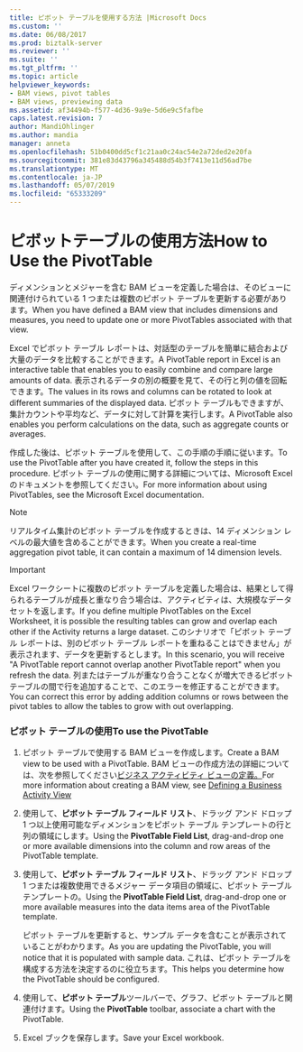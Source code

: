 ```yaml
---
title: ピボット テーブルを使用する方法 |Microsoft Docs
ms.custom: ''
ms.date: 06/08/2017
ms.prod: biztalk-server
ms.reviewer: ''
ms.suite: ''
ms.tgt_pltfrm: ''
ms.topic: article
helpviewer_keywords:
- BAM views, pivot tables
- BAM views, previewing data
ms.assetid: af34494b-f577-4d36-9a9e-5d6e9c5fafbe
caps.latest.revision: 7
author: MandiOhlinger
ms.author: mandia
manager: anneta
ms.openlocfilehash: 51b0400dd5cf1c21aa0c24ac54e2a72ded2e20fa
ms.sourcegitcommit: 381e83d43796a345488d54b3f7413e11d56ad7be
ms.translationtype: MT
ms.contentlocale: ja-JP
ms.lasthandoff: 05/07/2019
ms.locfileid: "65333209"
---
```

# <a name="how-to-use-the-pivottable"></a><span data-ttu-id="e3690-102">ピボットテーブルの使用方法</span><span class="sxs-lookup"><span data-stu-id="e3690-102">How to Use the PivotTable</span></span>
<span data-ttu-id="e3690-103">ディメンションとメジャーを含む BAM ビューを定義した場合は、そのビューに関連付けられている 1 つまたは複数のピボット テーブルを更新する必要があります。</span><span class="sxs-lookup"><span data-stu-id="e3690-103">When you have defined a BAM view that includes dimensions and measures, you need to update one or more PivotTables associated with that view.</span></span>  
  
 <span data-ttu-id="e3690-104">Excel でピボット テーブル レポートは、対話型のテーブルを簡単に結合および大量のデータを比較することができます。</span><span class="sxs-lookup"><span data-stu-id="e3690-104">A PivotTable report in Excel is an interactive table that enables you to easily combine and compare large amounts of data.</span></span> <span data-ttu-id="e3690-105">表示されるデータの別の概要を見て、その行と列の値を回転できます。</span><span class="sxs-lookup"><span data-stu-id="e3690-105">The values in its rows and columns can be rotated to look at different summaries of the displayed data.</span></span> <span data-ttu-id="e3690-106">ピボット テーブルもできますが、集計カウントや平均など、データに対して計算を実行します。</span><span class="sxs-lookup"><span data-stu-id="e3690-106">A PivotTable also enables you perform calculations on the data, such as aggregate counts or averages.</span></span>  
  
 <span data-ttu-id="e3690-107">作成した後は、ピボット テーブルを使用して、この手順の手順に従います。</span><span class="sxs-lookup"><span data-stu-id="e3690-107">To use the PivotTable after you have created it, follow the steps in this procedure.</span></span> <span data-ttu-id="e3690-108">ピボット テーブルの使用に関する詳細については、Microsoft Excel のドキュメントを参照してください。</span><span class="sxs-lookup"><span data-stu-id="e3690-108">For more information about using PivotTables, see the Microsoft Excel documentation.</span></span>  
  
> [!NOTE]
>  <span data-ttu-id="e3690-109">リアルタイム集計のピボット テーブルを作成するときは、14 ディメンション レベルの最大値を含めることができます。</span><span class="sxs-lookup"><span data-stu-id="e3690-109">When you create a real-time aggregation pivot table, it can contain a maximum of 14 dimension levels.</span></span>  
  
> [!IMPORTANT]
>  <span data-ttu-id="e3690-110">Excel ワークシートに複数のピボット テーブルを定義した場合は、結果として得られるテーブルが成長と重なり合う場合は、アクティビティは、大規模なデータセットを返します。</span><span class="sxs-lookup"><span data-stu-id="e3690-110">If you define multiple PivotTables on the Excel Worksheet, it is possible the resulting tables can grow and overlap each other if the Activity returns a large dataset.</span></span> <span data-ttu-id="e3690-111">このシナリオで「ピボット テーブル レポートは、別のピボット テーブル レポートを重ねることはできません」が表示されます、データを更新するとします。</span><span class="sxs-lookup"><span data-stu-id="e3690-111">In this scenario, you will receive "A PivotTable report cannot overlap another PivotTable report" when you refresh the data.</span></span> <span data-ttu-id="e3690-112">列またはテーブルが重なり合うことなくが増大できるピボット テーブルの間で行を追加することで、このエラーを修正することができます。</span><span class="sxs-lookup"><span data-stu-id="e3690-112">You can correct this error by adding addition columns or rows between the pivot tables to allow the tables to grow with out overlapping.</span></span>  
  
### <a name="to-use-the-pivottable"></a><span data-ttu-id="e3690-113">ピボット テーブルの使用</span><span class="sxs-lookup"><span data-stu-id="e3690-113">To use the PivotTable</span></span>  
  
1.  <span data-ttu-id="e3690-114">ピボット テーブルで使用する BAM ビューを作成します。</span><span class="sxs-lookup"><span data-stu-id="e3690-114">Create a BAM view to be used with a PivotTable.</span></span> <span data-ttu-id="e3690-115">BAM ビューの作成方法の詳細については、次を参照してください[ビジネス アクティビティ ビューの定義。](../core/defining-a-bam-view.md)</span><span class="sxs-lookup"><span data-stu-id="e3690-115">For more information about creating a BAM view, see [Defining a Business Activity View](../core/defining-a-bam-view.md)</span></span>  
  
2.  <span data-ttu-id="e3690-116">使用して、**ピボット テーブル フィールド リスト**、ドラッグ アンド ドロップ 1 つ以上使用可能なディメンションをピボット テーブル テンプレートの行と列の領域にします。</span><span class="sxs-lookup"><span data-stu-id="e3690-116">Using the **PivotTable Field List**, drag-and-drop one or more available dimensions into the column and row areas of the PivotTable template.</span></span>  
  
3.  <span data-ttu-id="e3690-117">使用して、**ピボット テーブル フィールド リスト**、ドラッグ アンド ドロップ 1 つまたは複数使用できるメジャー データ項目の領域に、ピボット テーブル テンプレートの。</span><span class="sxs-lookup"><span data-stu-id="e3690-117">Using the  **PivotTable Field List**, drag-and-drop one or more available measures into the data items area of the PivotTable template.</span></span>  
  
     <span data-ttu-id="e3690-118">ピボット テーブルを更新すると、サンプル データを含むことが表示されていることがわかります。</span><span class="sxs-lookup"><span data-stu-id="e3690-118">As you are updating the PivotTable, you will notice that it is populated with sample data.</span></span> <span data-ttu-id="e3690-119">これは、ピボット テーブルを構成する方法を決定するのに役立ちます。</span><span class="sxs-lookup"><span data-stu-id="e3690-119">This helps you determine how the PivotTable should be configured.</span></span>  
  
4.  <span data-ttu-id="e3690-120">使用して、**ピボット テーブル**ツールバーで、グラフ、ピボット テーブルと関連付けます。</span><span class="sxs-lookup"><span data-stu-id="e3690-120">Using the **PivotTable** toolbar, associate a chart with the PivotTable.</span></span>  
  
5.  <span data-ttu-id="e3690-121">Excel ブックを保存します。</span><span class="sxs-lookup"><span data-stu-id="e3690-121">Save your Excel workbook.</span></span>